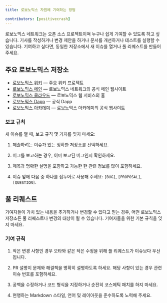 ```yaml
---
title: 로보노믹스 자원에 기여하는 방법

contributors: [positivecrash]
---
```


로보노믹스 네트워크는 오픈 소스 프로젝트이며 누구나 쉽게 기여할 수 있도록 하고 싶습니다. 기사를 작성하거나 변경 제안을 하거나 문서를 개선하거나 테스트를 실행할 수 있습니다. 기여하고 싶다면, 동일한 저장소에서 새 이슈를 열거나 풀 리퀘스트를 만들어 주세요.

## 주요 로보노믹스 저장소

- [로보노믹스 위키](https://github.com/airalab/robonomics-wiki) — 주요 위키 프로젝트
- [로보노믹스 메인](https://github.com/airalab/robonomics.network) — 로보노믹스 네트워크의 공식 메인 웹사이트
- [로보노믹스 클라우드](https://github.com/airalab/robonomics.cloud) — 로보노믹스 웹 서비스의 홈
- [로보노믹스 Dapp](https://github.com/airalab/dapp.robonomics.network) — 공식 Dapp
- [로보노믹스 아카데미](https://github.com/airalab/robonomics.academy) — 로보노믹스 아카데미의 공식 웹사이트

### 보고 규칙

새 이슈를 열 때, 보고 규칙 몇 가지를 잊지 마세요:

1. 제출하려는 이슈가 있는 정확한 저장소를 선택하세요.

2. 버그를 보고하는 경우, 이미 보고된 버그인지 확인하세요.

3. 제목과 명확한 설명을 포함하고 가능한 한 관련 정보를 많이 포함하세요.

4. 이슈 앞에 다음 중 하나를 접두어로 사용해 주세요: `[BUG]`, `[PROPOSAL]`, `[QUESTION]`.


## 풀 리퀘스트

기여자들이 가치 있는 내용을 추가하거나 변경할 수 있다고 믿는 경우, 어떤 로보노믹스 저장소든 풀 리퀘스트나 변경의 대상이 될 수 있습니다. 기여자들을 위한 기본 규칙을 잊지 마세요.

### 기여 규칙

1. 작은 변경 사항인 경우 오타와 같은 작은 수정을 위해 풀 리퀘스트가 이슈보다 우선됩니다.

2. PR 설명이 문제와 해결책을 명확히 설명하도록 하세요. 해당 사항이 있는 경우 관련 이슈 번호를 포함하세요.

3. 공백을 수정하거나 코드 형식을 지정하거나 순전히 코스메틱 패치를 하지 마세요.

4. 현행하는 Markdown 스타일, 언어 및 레이아웃을 준수하도록 노력해 주세요.